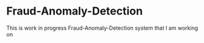 # Fraud-Anomaly-Detection

This is work in progress Fraud-Anomaly-Detection system that I am working on 

